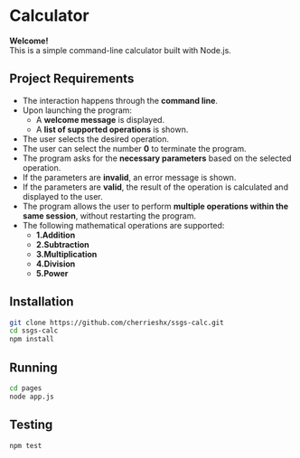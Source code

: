 # Calculator

**Welcome!**  
This is a simple command-line calculator built with Node.js.

##  Project Requirements

- The interaction happens through the **command line**.
- Upon launching the program:
  - A **welcome message** is displayed.
  - A **list of supported operations** is shown.
- The user selects the desired operation.
- The user can select the number **0** to terminate the program.
- The program asks for the **necessary parameters** based on the selected operation.
- If the parameters are **invalid**, an error message is shown.
- If the parameters are **valid**, the result of the operation is calculated and displayed to the user.
- The program allows the user to perform **multiple operations within the same session**, without restarting the program.
- The following mathematical operations are supported:
  - **1.Addition**
  - **2.Subtraction**
  - **3.Multiplication**
  - **4.Division**
  - **5.Power**

 ##  Installation 

```bash
git clone https://github.com/cherrieshx/ssgs-calc.git
cd ssgs-calc
npm install
```

## Running

```bash
cd pages
node app.js
```

## Testing

```bash
npm test
```


